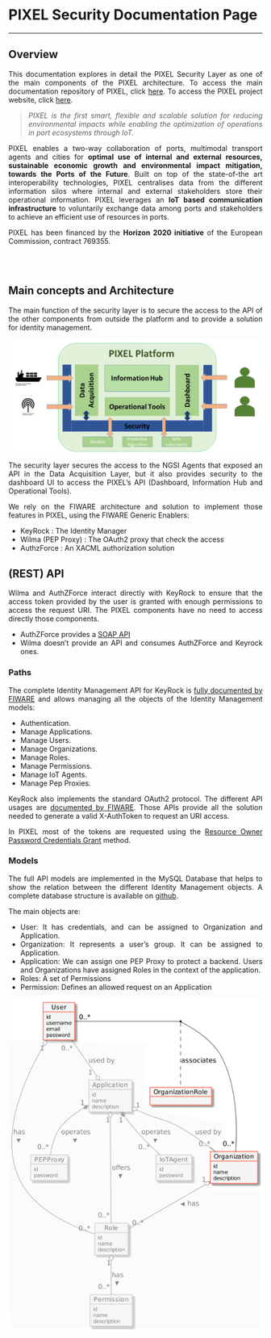 # PIXEL Security Documentation Page 



---

## Overview
<div align="justify">

This documentation explores in detail the PIXEL Security Layer as one of the main components of the PIXEL architecture. To access the main documentation repository of PIXEL, click [here](https://pixel-ports.readthedocs.io/en/latest/). To access the PIXEL project website, click [here](https://pixel-ports.eu/).

> *PIXEL is the first smart, flexible and scalable solution for reducing environmental impacts while enabling the optimization of operations in port ecosystems through IoT.*

PIXEL enables a two-way collaboration of ports, multimodal transport agents and cities for **optimal use of internal and external resources, sustainable economic growth and environmental impact mitigation, towards the Ports of the Future**. Built on top of the state-of-the art interoperability technologies, PIXEL centralises data from the different information silos where internal and external stakeholders store their operational information. PIXEL leverages an **IoT based communication infrastructure** to voluntarily exchange data among ports and stakeholders to achieve an efficient use of resources in ports.

PIXEL has been financed by the **Horizon 2020 initiative** of the European Commission, contract 769355.  
</div>
<br/><br/>


## Main concepts and Architecture
<div align="justify">

The main function of the security layer is to secure the access to the API of the other components from outside the platform and to provide a solution for identity management.


<p align="center">
<img src="img/security.png" alt="PIXEL Security Layer diagram" align="center" />
</p>

The security layer secures the access to the NGSI Agents that exposed an API in the Data Acquisition Layer, but it also provides security to the dashboard UI to access the PIXEL’s API (Dashboard, Information Hub and Operational Tools).

We rely on the FIWARE architecture and solution to implement those features in PIXEL, using the FIWARE Generic Enablers:

* KeyRock : The Identity Manager
* Wilma (PEP Proxy) : The OAuth2 proxy that check the access
* AuthzForce : An XACML authorization solution

</div>

## (REST) API
<div align="justify">
Wilma and AuthZForce interact directly with KeyRock to ensure that the access token provided by the user is granted with enough permissions to access the request URI. The PIXEL components have no need to access directly those components.

* AuthZForce provides a [SOAP API](https://github.com/authzforce/rest-api-model/blob/release-5.3.1/src/main/resources/authz-api.wadl)
* Wilma doesn’t provide an API and consumes AuthZForce and Keyrock ones.
 
### Paths
The complete Identity Management API for KeyRock is [fully documented by FIWARE](https://fiware-idm.readthedocs.io/en/latest/) and allows managing all the objects of the Identity Management models:

* Authentication.
* Manage Applications.
* Manage Users.
* Manage Organizations.
* Manage Roles.
* Manage Permissions.
* Manage IoT Agents.
* Manage Pep Proxies.

KeyRock also implements the standard OAuth2 protocol. The different API usages are [documented by FIWARE](https://fiware-idm.readthedocs.io/en/latest/oauth/oauth_documentation/index.html). Those APIs provide all the solution needed to generate a valid X-AuthToken to request an URI access.

In PIXEL most of the tokens are requested using the [Resource Owner Password Credentials Grant](https://fiware-idm.readthedocs.io/en/latest/oauth/oauth_documentation/index.html#resource-owner-password-credentials-grant) method.

### Models
The full API models are implemented in the MySQL Database that helps to show the relation between the different Identity Management objects.
A complete database structure is available on [github](https://github.com/ging/fiware-idm/blob/master/doc/resources/database_structure.png).

The main objects are:

* User: It has credentials, and can be assigned to Organization and Application.
* Organization: It represents a user’s group. It can be assigned to Application.
* Application: We can assign one PEP Proxy to protect a backend. Users and Organizations have assigned Roles in the context of the application.
* Roles: A set of Permissions
* Permission: Defines an allowed request on an Application

<p align="center">
<img src="img/keyrock_models.png" alt="FIWARE Keyrock Models" align="center" />
</p>
</div>
